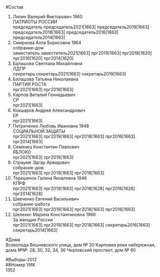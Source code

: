 #Состав  
1. Липин Валерий Викторович 1960  
    ПАТРИОТЫ РОССИИ  
    председатель председатель2021[1663] председатель2019[1663] председатель2018[1663] председатель2016[1663] председатель2014[1663]  
2. Смирнова Алла Борисовна 1964  
    собрание-дом  
    заместитель заместитель2021[1663] прг2019[1663] прг2018[1620] прг2016[1620] прг2014[1620]  
3. Балашова Светлана Михайловна  
    ЛДПР  
    секретарь секретарь2021[1663] секретарь2019[1663]  
4. Балашова Татьяна Николаевна  
    ПАРТИЯ РОСТА  
    прг2021[1663] прг2019[1663]  
5. Карпов Виталий Геннадьевич  
    СР  
    прг2021[1663]  
6. Кокшаров Андрей Александрович  
    ЕР  
    прг2021[1663]  
7. Петриченко Любовь Ивановна 1948  
    СОЦИАЛЬНОЙ ЗАЩИТЫ  
    прг2021[1663] прг2019[1663] прг2018[1663] прг2016[1663] прг2014[1663]  
8. Семенец Константин Павлович  
    ЯБЛОКО  
    прг2021[1663] прг2019[1663]  
9. Страуме Эдгар Арвидович  
    собрание-дом  
    прг2021[1663] прг2019[1663] прг2018[1663]  
10. Терешенок Галина Яковлевна 1946  
    КПРФ  
    прг2021[1663] прг2019[1663] прг2018[1628] прг2016[1628] прг2014[1628]  
11. Шевченко Евгений Васильевич  
    собрание-работа  
    прг2021[1663] прг2019[1663] прг2018[1663] прг2016[1663]  
12. Шелехес Марина Константиновна 1966  
    За женщин России  
    прг2021[1663] прг2019[1663] прг2018[1663] секретарь2016[1663] секретарь2014[1663]  

#Дома  
Всеволода Вишневского улица, дом № 20 Карповки реки набережная, дома №№: 28, 30, 32, 34, 36 Чкаловский проспект, дом № 60  
  
#Выборы-2012  
##Номер УИК  
1352  
